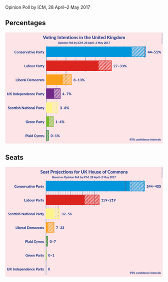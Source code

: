 Opinion Poll by ICM, 28 April–2 May 2017

## Percentages

![Percentages](2017-05-02-Panelbase.png "Percentages")

## Seats

![Seats](2017-05-02-Panelbase-seats.png "Seats")

